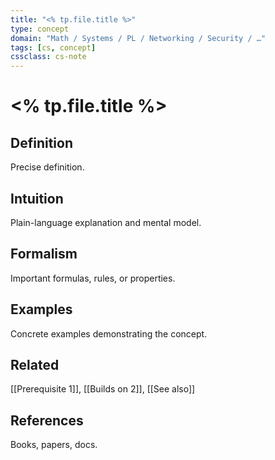 ```yaml
---
title: "<% tp.file.title %>"
type: concept
domain: "Math / Systems / PL / Networking / Security / …"
tags: [cs, concept]
cssclass: cs-note
---
```


# <% tp.file.title %>

## Definition
Precise definition.

## Intuition
Plain-language explanation and mental model.

## Formalism
Important formulas, rules, or properties.

## Examples
Concrete examples demonstrating the concept.

## Related
[[Prerequisite 1]], [[Builds on 2]], [[See also]]

## References
Books, papers, docs.

